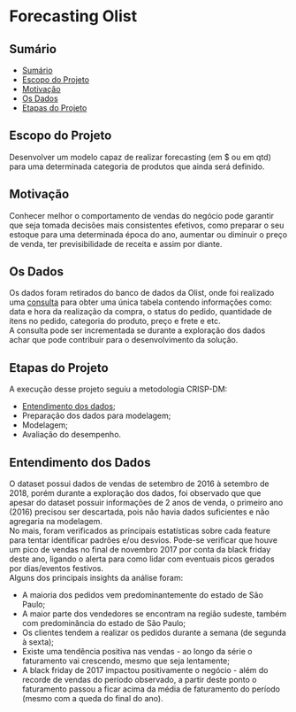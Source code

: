 # Forecasting Olist
## Sumário
  - [Sumário](#sumário)
  - [Escopo do Projeto](#escopo-do-projeto)
  - [Motivação](#motivação)
  - [Os Dados](#os-dados)
  - [Etapas do Projeto](#etapas-do-projeto)

## Escopo do Projeto
Desenvolver um modelo capaz de realizar forecasting (em $ ou em qtd) para uma determinada categoria de produtos que ainda será definido.

## Motivação
Conhecer melhor o comportamento de vendas do negócio pode garantir que seja tomada decisões mais consistentes efetivos, como preparar o seu estoque para uma determinada época do ano, aumentar ou diminuir o preço de venda, ter previsibilidade de receita e assim por diante.  

## Os Dados
Os dados foram retirados do banco de dados da Olist, onde foi realizado uma [consulta](../consultas_sql/consulta_forecast.sql) para obter uma única tabela contendo informações como: data e hora da realização da compra, o status do pedido, quantidade de itens no pedido, categoria do produto, preço e frete e etc.  
A consulta pode ser incrementada se durante a exploração dos dados achar que pode contribuir para o desenvolvimento da solução.

## Etapas do Projeto  
A execução desse projeto seguiu a metodologia CRISP-DM:

* [Entendimento dos dados](#entendimento-dos-dados);
* Preparação dos dados para modelagem;
* Modelagem;
* Avaliação do desempenho.
  
## Entendimento dos Dados
O dataset possui dados de vendas de setembro de 2016 à setembro de 2018, porém durante a exploração dos dados, foi observado que que apesar do dataset possuir informações de 2 anos de venda, o primeiro ano (2016) precisou ser descartada, pois não havia dados suficientes e não agregaria na modelagem.  
No mais, foram verificados as principais estatísticas sobre cada feature para tentar identificar padrões e/ou desvios. Pode-se verificar que houve um pico de vendas no final de novembro 2017 por conta da black friday deste ano, ligando o alerta para como lidar com eventuais picos gerados por dias/eventos festivos.  
Alguns dos principais insights da análise foram:
* A maioria dos pedidos vem predominantemente do estado de São Paulo;
* A maior parte dos vendedores se encontram na região sudeste, também com predominância do estado de São Paulo;
* Os clientes tendem a realizar os pedidos durante a semana (de segunda à sexta);
* Existe uma tendência positiva nas vendas - ao longo da série o faturamento vai crescendo, mesmo que seja lentamente;
* A black friday de 2017 impactou positivamente o negócio - além do recorde de vendas do período observado, a partir deste ponto o faturamento passou a ficar acima da média de faturamento do período (mesmo com a queda do final do ano).

